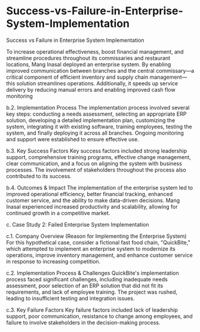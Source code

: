 # Success-vs-Failure-in-Enterprise-System-Implementation
Success vs Failure in Enterprise System Implementation

To increase operational effectiveness, boost financial management, and streamline procedures throughout its commissaries and restaurant locations, Mang Inasal deployed an enterprise system. By enabling improved communication between branches and the central commissary—a critical component of efficient inventory and supply chain management—this solution streamlines operations. Additionally, it speeds up service delivery by reducing manual errors and enabling improved cash flow monitoring

b.2. Implementation Process
The implementation process involved several key steps: conducting a needs assessment, selecting an appropriate ERP solution, developing a detailed implementation plan, customizing the system, integrating it with existing software, training employees, testing the system, and finally deploying it across all branches. Ongoing monitoring and support were established to ensure effective use.


b.3. Key Success Factors
Key success factors included strong leadership support, comprehensive training programs, effective change management, clear communication, and a focus on aligning the system with business processes. The involvement of stakeholders throughout the process also contributed to its success.


b.4. Outcomes & Impact
The implementation of the enterprise system led to improved operational efficiency, better financial tracking, enhanced customer service, and the ability to make data-driven decisions. Mang Inasal experienced increased productivity and scalability, allowing for continued growth in a competitive market.


c. Case Study 2: Failed Enterprise System Implementation

c.1. Company Overview (Reason for Implementing the Enterprise System)
For this hypothetical case, consider a fictional fast food chain, "QuickBite," which attempted to implement an enterprise system to modernize its operations, improve inventory management, and enhance customer service in response to increasing competition.

c.2. Implementation Process & Challenges
QuickBite's implementation process faced significant challenges, including inadequate needs assessment, poor selection of an ERP solution that did not fit its requirements, and lack of employee training. The project was rushed, leading to insufficient testing and integration issues.

c.3. Key Failure Factors
Key failure factors included lack of leadership support, poor communication, resistance to change among employees, and failure to involve stakeholders in the decision-making process. 

